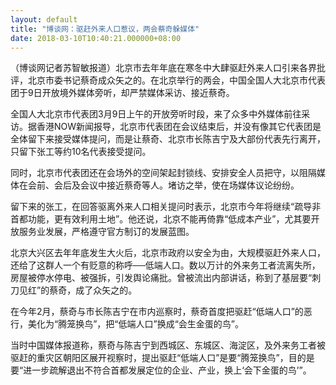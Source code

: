 ```yaml
---
layout: default
title: "博谈网：驱赶外来人口惹议，两会蔡奇躲媒体"
date: 2018-03-10T10:40:21.000000+08:00
---
```


（博谈网记者苏智敏报道）北京市去年年底在寒冬中大肆驱赶外来人口引来各界批评，北京市委书记蔡奇成众矢之的。在北京举行的两会，中国全国人大北京市代表团于9日开放境外媒体旁听，却严禁媒体采访、接近蔡奇。

全国人大北京市代表团3月9日上午的开放旁听时段，来了众多中外媒体前往采访。据香港NOW新闻报导，北京市代表团在会议结束后，并没有像其它代表团是全体留下来接受媒体提问，而是让蔡奇、北京市长陈吉宁及大部份代表先行离开，只留下张工等约10名代表接受提问。

同时，北京市代表团还在会场外的空间架起封锁线、安排安全人员把守，以阻隔媒体在会前、会后及会议中接近蔡奇等人。堵访之举，使在场媒体议论纷纷。

留下来的张工，在回答驱离外来人口相关提问时表示，北京市今年将继续“疏导非首都功能，更有效利用土地”。他还说，北京不能再倚靠“低成本产业”，尤其要开放服务业发展，严格遵守官方制订的发展蓝图。

北京大兴区去年年底发生大火后，北京市政府以安全为由，大规模驱赶外来人口，还给了这群人一个有贬意的称呼──低端人口。数以万计的外来务工者流离失所，房屋被停水停电、被强拆，引发舆论痛批。曾被流出内部讲话，称到了基层要“刺刀见红”的蔡奇，成了众矢之的。

在今年2月，蔡奇与市长陈吉宁在市内巡察时，蔡奇首度把驱赶“低端人口”的恶行，美化为“腾笼换鸟”，把“低端人口”换成“会生金蛋的鸟”。

当时中国媒体报道称，蔡奇与陈吉宁到西城区、东城区、海淀区，及外来务工者被驱赶的重灾区朝阳区展开视察时，提出驱赶“低端人口”是要“腾笼换鸟”，目的是要“进一步疏解退出不符合首都发展定位的企业、产业，换上‘会下金蛋的鸟’”。　

